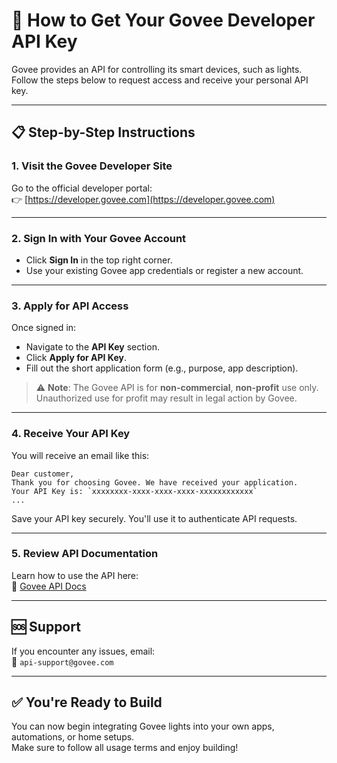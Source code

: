 # 🔑 How to Get Your Govee Developer API Key

Govee provides an API for controlling its smart devices, such as lights. Follow the steps below to request access and receive your personal API key.

---

## 📋 Step-by-Step Instructions

### 1. Visit the Govee Developer Site  
Go to the official developer portal:  
👉 [https://developer.govee.com](https://developer.govee.com)

---

### 2. Sign In with Your Govee Account  
- Click **Sign In** in the top right corner.  
- Use your existing Govee app credentials or register a new account.

---

### 3. Apply for API Access  
Once signed in:
- Navigate to the **API Key** section.
- Click **Apply for API Key**.
- Fill out the short application form (e.g., purpose, app description).

> ⚠️ **Note**: The Govee API is for **non-commercial**, **non-profit** use only.  
> Unauthorized use for profit may result in legal action by Govee.

---

### 4. Receive Your API Key  
You will receive an email like this:

```
Dear customer,  
Thank you for choosing Govee. We have received your application.  
Your API Key is: `xxxxxxxx-xxxx-xxxx-xxxx-xxxxxxxxxxxx`  
...
```

Save your API key securely. You'll use it to authenticate API requests.

---

### 5. Review API Documentation  
Learn how to use the API here:  
📘 [Govee API Docs](https://developer.govee.com)

---

## 🆘 Support  
If you encounter any issues, email:  
📨 `api-support@govee.com`

---

## ✅ You're Ready to Build  
You can now begin integrating Govee lights into your own apps, automations, or home setups.  
Make sure to follow all usage terms and enjoy building!